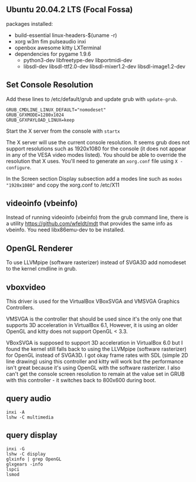 ## Ubuntu 20.04.2 LTS (Focal Fossa)
packages installed:
- build-essential linux-headers-$(uname -r)
- xorg w3m fim pulseaudio inxi
- openbox awesome kitty LXTerminal
- dependencies for pygame 1.9.6
    - python3-dev libfreetype-dev libportmidi-dev
    - libsdl-dev libsdl-ttf2.0-dev libsdl-mixer1.2-dev libsdl-image1.2-dev

## Set Console Resolution
Add these lines to /etc/default/grub and update grub with `update-grub`.
```
GRUB_CMDLINE_LINUX_DEFAULT="nomodeset"
GRUB_GFXMODE=1280x1024
GRUB_GFXPAYLOAD_LINUX=keep
```

Start the X server from the console with `startx`

The X server will use the current console resolution. It seems grub does not 
support resolutions such as 1920x1080 for the console (it does not appear
in any of the VESA video modes listed). You should be able to override the
resolution that X uses. You'll need to generate an `xorg.conf` file using
`X -configure`.

In the Screen section Display subsection add a modes line such as
`modes "1920x1080"` and copy the xorg.conf to /etc/X11

## videoinfo (vbeinfo)
Instead of running videoinfo (vbeinfo) from the grub command line, there is a
utility https://github.com/wfeldt/mdt that provides the same info as vbeinfo.
You need libx86emu-dev to be installed.

## OpenGL Renderer
To use LLVMpipe (software rasterizer) instead of SVGA3D add nomodeset to the
kernel cmdline in grub.

## vboxvideo
This driver is used for the VirtualBox VBoxSVGA and VMSVGA Graphics
Controllers.

VMSVGA is the controller that should be used since it's the only one that
supports 3D acceleration in VirtualBox 6.1, However, it is using an older
OpenGL and kitty does not support OpenGL < 3.3.

VBoxSVGA is supposed to support 3D acceleration in VirtualBox 6.0 but I found
the kernel still falls back to using the LLVMpipe (software rasterizer) for
OpenGL instead of SVGA3D. I got okay frame rates with SDL (simple 2D line
drawing) using this controller and kitty will work but the performance isn't
great because it's using OpenGL with the software rasterizer. I also can't
get the console screen resolution to remain at the value set in GRUB with
this controller - it switches back to 800x600 during boot.

## query audio
```
inxi -A
lshw -C multimedia
```
## query display
```
inxi -G
lshw -C display
glxinfo | grep OpenGL
glxgears -info
lspci
lsmod
```
